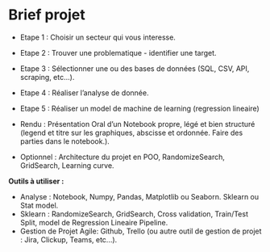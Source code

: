 # Brief projet
- Etape 1 : Choisir un secteur qui vous interesse.
- Etape 2 : Trouver une problematique - identifier une target.
- Etape 3 : Sélectionner une ou des bases de données (SQL, CSV, API, scraping, etc...).
- Etape 4 : Réaliser l’analyse de donnée.
- Etape 5 : Réaliser un model de machine de learning (regression lineaire)
- Rendu : Présentation Oral d’un Notebook propre, légé et bien structuré (legend et titre sur les graphiques, abscisse et ordonnée. Faire des parties dans le notebook.).

- Optionnel : Architecture du projet en POO, RandomizeSearch, GridSearch, Learning curve.

**Outils à utiliser :**
- Analyse : Notebook, Numpy, Pandas, Matplotlib ou Seaborn. Sklearn ou Stat model.
- Sklearn : RandomizeSearch, GridSearch, Cross validation, Train/Test Split, model de Regression Lineaire Pipeline.
- Gestion de Projet Agile: Github, Trello (ou autre outil de gestion de projet : Jira, Clickup, Teams, etc...).
